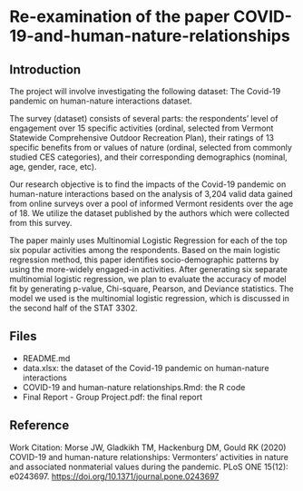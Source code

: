 # Re-examination of the paper COVID-19-and-human-nature-relationships

## Introduction
The project will involve investigating the following dataset:
The Covid-19 pandemic on human-nature interactions dataset.

The survey (dataset) consists of several parts: the respondents’ level of engagement over 15 specific activities (ordinal, selected from Vermont Statewide Comprehensive Outdoor Recreation Plan), their ratings of 13 specific benefits from or values of nature (ordinal, selected from commonly studied CES categories), and their corresponding demographics (nominal, age, gender, race, etc). 

Our research objective is to find the impacts of the Covid-19 pandemic on human-nature interactions based on the analysis of 3,204 valid data gained from online surveys over a pool of informed Vermont residents over the age of 18. We utilize the dataset published by the authors which were collected from this survey. 
 
The paper mainly uses Multinomial Logistic Regression for each of the top six popular activities among the respondents. Based on the main logistic
regression method, this paper identifies socio-demographic patterns by using the more-widely engaged-in activities. After generating six separate multinomial logistic regression, we plan to evaluate the accuracy of model fit by generating p-value, Chi-square, Pearson, and Deviance statistics. The model we used is the multinomial logistic regression, which is discussed in the second half of the STAT 3302. 

## Files
- README.md
- data.xlsx: the dataset of the Covid-19 pandemic on human-nature interactions
- COVID-19 and human-nature relationships.Rmd: the R code
- Final Report - Group Project.pdf: the final report 

## Reference
Work Citation:
Morse JW, Gladkikh TM, Hackenburg DM, Gould RK (2020) COVID-19 and human-nature relationships: Vermonters’ activities in nature and associated nonmaterial values during the pandemic. PLoS ONE 15(12): e0243697. https://doi.org/10.1371/journal.pone.0243697
